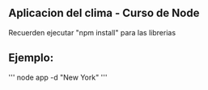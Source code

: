 ## Aplicacion del clima - Curso de Node

Recuerden ejecutar "npm install" para las librerias


## Ejemplo:
'''
node app -d "New York"
'''
